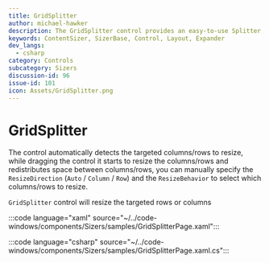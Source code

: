 ```yaml
---
title: GridSplitter
author: michael-hawker
description: The GridSplitter control provides an easy-to-use Splitter that redistributes space between columns or rows of a Grid Control.
keywords: ContentSizer, SizerBase, Control, Layout, Expander
dev_langs:
  - csharp
category: Controls
subcategory: Sizers
discussion-id: 96
issue-id: 101
icon: Assets/GridSplitter.png
---
```


# GridSplitter

The control automatically detects the targeted columns/rows to resize, while dragging the control it starts to resize the columns/rows and redistributes space between columns/rows,
you can manually specify the `ResizeDirection` (`Auto` / `Column` / `Row`) and the `ResizeBehavior` to select which columns/rows to resize.

`GridSplitter` control will resize the targeted rows or columns

:::code language="xaml" source="~/../code-windows/components/Sizers/samples/GridSplitterPage.xaml":::

:::code language="csharp" source="~/../code-windows/components/Sizers/samples/GridSplitterPage.xaml.cs":::
